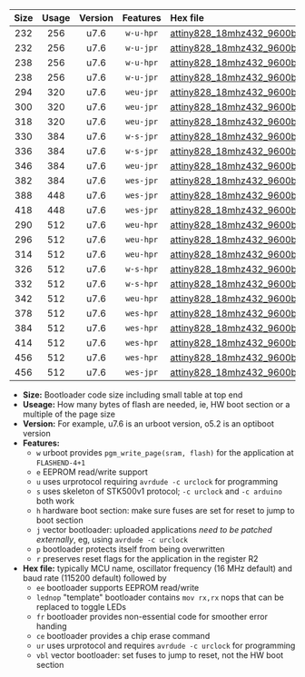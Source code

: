 |Size|Usage|Version|Features|Hex file|
|:-:|:-:|:-:|:-:|:--|
|232|256|u7.6|`w-u-hpr`|[attiny828_18mhz432_9600bps_ur.hex](https://raw.githubusercontent.com/stefanrueger/urboot/main/attiny828_18mhz432_9600bps_ur.hex)|
|232|256|u7.6|`w-u-jpr`|[attiny828_18mhz432_9600bps_ur_vbl.hex](https://raw.githubusercontent.com/stefanrueger/urboot/main/attiny828_18mhz432_9600bps_ur_vbl.hex)|
|238|256|u7.6|`w-u-hpr`|[attiny828_18mhz432_9600bps_lednop_ur.hex](https://raw.githubusercontent.com/stefanrueger/urboot/main/attiny828_18mhz432_9600bps_lednop_ur.hex)|
|238|256|u7.6|`w-u-jpr`|[attiny828_18mhz432_9600bps_lednop_ur_vbl.hex](https://raw.githubusercontent.com/stefanrueger/urboot/main/attiny828_18mhz432_9600bps_lednop_ur_vbl.hex)|
|294|320|u7.6|`weu-jpr`|[attiny828_18mhz432_9600bps_ee_ur_vbl.hex](https://raw.githubusercontent.com/stefanrueger/urboot/main/attiny828_18mhz432_9600bps_ee_ur_vbl.hex)|
|300|320|u7.6|`weu-jpr`|[attiny828_18mhz432_9600bps_ee_lednop_ur_vbl.hex](https://raw.githubusercontent.com/stefanrueger/urboot/main/attiny828_18mhz432_9600bps_ee_lednop_ur_vbl.hex)|
|318|320|u7.6|`weu-jpr`|[attiny828_18mhz432_9600bps_ee_lednop_fr_ur_vbl.hex](https://raw.githubusercontent.com/stefanrueger/urboot/main/attiny828_18mhz432_9600bps_ee_lednop_fr_ur_vbl.hex)|
|330|384|u7.6|`w-s-jpr`|[attiny828_18mhz432_9600bps_vbl.hex](https://raw.githubusercontent.com/stefanrueger/urboot/main/attiny828_18mhz432_9600bps_vbl.hex)|
|336|384|u7.6|`w-s-jpr`|[attiny828_18mhz432_9600bps_lednop_vbl.hex](https://raw.githubusercontent.com/stefanrueger/urboot/main/attiny828_18mhz432_9600bps_lednop_vbl.hex)|
|346|384|u7.6|`weu-jpr`|[attiny828_18mhz432_9600bps_ee_lednop_fr_ce_ur_vbl.hex](https://raw.githubusercontent.com/stefanrueger/urboot/main/attiny828_18mhz432_9600bps_ee_lednop_fr_ce_ur_vbl.hex)|
|382|384|u7.6|`wes-jpr`|[attiny828_18mhz432_9600bps_ee_vbl.hex](https://raw.githubusercontent.com/stefanrueger/urboot/main/attiny828_18mhz432_9600bps_ee_vbl.hex)|
|388|448|u7.6|`wes-jpr`|[attiny828_18mhz432_9600bps_ee_lednop_vbl.hex](https://raw.githubusercontent.com/stefanrueger/urboot/main/attiny828_18mhz432_9600bps_ee_lednop_vbl.hex)|
|418|448|u7.6|`wes-jpr`|[attiny828_18mhz432_9600bps_ee_lednop_fr_vbl.hex](https://raw.githubusercontent.com/stefanrueger/urboot/main/attiny828_18mhz432_9600bps_ee_lednop_fr_vbl.hex)|
|290|512|u7.6|`weu-hpr`|[attiny828_18mhz432_9600bps_ee_ur.hex](https://raw.githubusercontent.com/stefanrueger/urboot/main/attiny828_18mhz432_9600bps_ee_ur.hex)|
|296|512|u7.6|`weu-hpr`|[attiny828_18mhz432_9600bps_ee_lednop_ur.hex](https://raw.githubusercontent.com/stefanrueger/urboot/main/attiny828_18mhz432_9600bps_ee_lednop_ur.hex)|
|314|512|u7.6|`weu-hpr`|[attiny828_18mhz432_9600bps_ee_lednop_fr_ur.hex](https://raw.githubusercontent.com/stefanrueger/urboot/main/attiny828_18mhz432_9600bps_ee_lednop_fr_ur.hex)|
|326|512|u7.6|`w-s-hpr`|[attiny828_18mhz432_9600bps.hex](https://raw.githubusercontent.com/stefanrueger/urboot/main/attiny828_18mhz432_9600bps.hex)|
|332|512|u7.6|`w-s-hpr`|[attiny828_18mhz432_9600bps_lednop.hex](https://raw.githubusercontent.com/stefanrueger/urboot/main/attiny828_18mhz432_9600bps_lednop.hex)|
|342|512|u7.6|`weu-hpr`|[attiny828_18mhz432_9600bps_ee_lednop_fr_ce_ur.hex](https://raw.githubusercontent.com/stefanrueger/urboot/main/attiny828_18mhz432_9600bps_ee_lednop_fr_ce_ur.hex)|
|378|512|u7.6|`wes-hpr`|[attiny828_18mhz432_9600bps_ee.hex](https://raw.githubusercontent.com/stefanrueger/urboot/main/attiny828_18mhz432_9600bps_ee.hex)|
|384|512|u7.6|`wes-hpr`|[attiny828_18mhz432_9600bps_ee_lednop.hex](https://raw.githubusercontent.com/stefanrueger/urboot/main/attiny828_18mhz432_9600bps_ee_lednop.hex)|
|414|512|u7.6|`wes-hpr`|[attiny828_18mhz432_9600bps_ee_lednop_fr.hex](https://raw.githubusercontent.com/stefanrueger/urboot/main/attiny828_18mhz432_9600bps_ee_lednop_fr.hex)|
|456|512|u7.6|`wes-hpr`|[attiny828_18mhz432_9600bps_ee_lednop_fr_ce.hex](https://raw.githubusercontent.com/stefanrueger/urboot/main/attiny828_18mhz432_9600bps_ee_lednop_fr_ce.hex)|
|456|512|u7.6|`wes-jpr`|[attiny828_18mhz432_9600bps_ee_lednop_fr_ce_vbl.hex](https://raw.githubusercontent.com/stefanrueger/urboot/main/attiny828_18mhz432_9600bps_ee_lednop_fr_ce_vbl.hex)|

- **Size:** Bootloader code size including small table at top end
- **Useage:** How many bytes of flash are needed, ie, HW boot section or a multiple of the page size
- **Version:** For example, u7.6 is an urboot version, o5.2 is an optiboot version
- **Features:**
  + `w` urboot provides `pgm_write_page(sram, flash)` for the application at `FLASHEND-4+1`
  + `e` EEPROM read/write support
  + `u` uses urprotocol requiring `avrdude -c urclock` for programming
  + `s` uses skeleton of STK500v1 protocol; `-c urclock` and `-c arduino` both work
  + `h` hardware boot section: make sure fuses are set for reset to jump to boot section
  + `j` vector bootloader: uploaded applications *need to be patched externally*, eg, using `avrdude -c urclock`
  + `p` bootloader protects itself from being overwritten
  + `r` preserves reset flags for the application in the register R2
- **Hex file:** typically MCU name, oscillator frequency (16 MHz default) and baud rate (115200 default) followed by
  + `ee` bootloader supports EEPROM read/write
  + `lednop` "template" bootloader contains `mov rx,rx` nops that can be replaced to toggle LEDs
  + `fr` bootloader provides non-essential code for smoother error handing
  + `ce` bootloader provides a chip erase command
  + `ur` uses urprotocol and requires `avrdude -c urclock` for programming
  + `vbl` vector bootloader: set fuses to jump to reset, not the HW boot section
